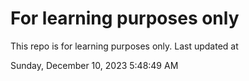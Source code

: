 # For learning purposes only
This repo is for learning purposes only.
Last updated at

Sunday, December 10, 2023 5:48:49 AM

